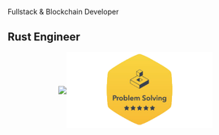 
Fullstack & Blockchain Developer 

## Rust Engineer 

<div id='profile-them' style='display: flex; flex-wrap: wrap; justify-content: center; align-items: center' align='center'>
  <a target="_blank" href="https://github.com/solthereum/hackerrank_rust">
    <img height="120px" src="https://github-readme-stats.vercel.app/api/pin/?username=solthereum&repo=hackerrank_rust&show_owner=true" />
  </a>

  <a target="_blank" href='https://www.hackerrank.com/profile/ethics_water'>
    <img height="150px" src='./assets/hackerrank-problem-solving.png' />
  </a>
</div>
